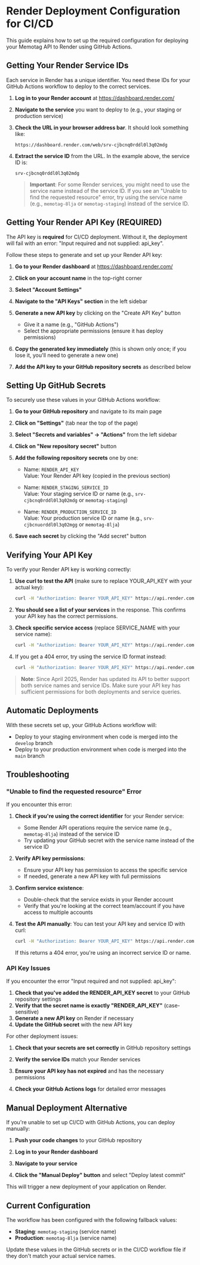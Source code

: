 # Render Deployment Configuration for CI/CD

This guide explains how to set up the required configuration for deploying your Memotag API to Render using GitHub Actions.

## Getting Your Render Service IDs

Each service in Render has a unique identifier. You need these IDs for your GitHub Actions workflow to deploy to the correct services.

1. **Log in to your Render account** at https://dashboard.render.com/

2. **Navigate to the service** you want to deploy to (e.g., your staging or production service)

3. **Check the URL in your browser address bar**. It should look something like:
   ```
   https://dashboard.render.com/web/srv-cjbcnq0rddl0l3q02mdg
   ```

4. **Extract the service ID** from the URL. In the example above, the service ID is:
   ```
   srv-cjbcnq0rddl0l3q02mdg
   ```

   > **Important**: For some Render services, you might need to use the service name instead of the service ID. If you see an "Unable to find the requested resource" error, try using the service name (e.g., `memotag-8lja` or `memotag-staging`) instead of the service ID.

## Getting Your Render API Key (REQUIRED)

The API key is **required** for CI/CD deployment. Without it, the deployment will fail with an error: "Input required and not supplied: api_key".

Follow these steps to generate and set up your Render API key:

1. **Go to your Render dashboard** at https://dashboard.render.com/

2. **Click on your account name** in the top-right corner

3. **Select "Account Settings"**

4. **Navigate to the "API Keys" section** in the left sidebar

5. **Generate a new API key** by clicking on the "Create API Key" button
   - Give it a name (e.g., "GitHub Actions")
   - Select the appropriate permissions (ensure it has deploy permissions)

6. **Copy the generated key immediately** (this is shown only once; if you lose it, you'll need to generate a new one)

7. **Add the API key to your GitHub repository secrets** as described below

## Setting Up GitHub Secrets

To securely use these values in your GitHub Actions workflow:

1. **Go to your GitHub repository** and navigate to its main page

2. **Click on "Settings"** (tab near the top of the page)

3. **Select "Secrets and variables" → "Actions"** from the left sidebar

4. **Click on "New repository secret"** button

5. **Add the following repository secrets** one by one:
   - Name: `RENDER_API_KEY`  
     Value: Your Render API key (copied in the previous section)
   
   - Name: `RENDER_STAGING_SERVICE_ID`  
     Value: Your staging service ID or name (e.g., `srv-cjbcnq0rddl0l3q02mdg` or `memotag-staging`)

   - Name: `RENDER_PRODUCTION_SERVICE_ID`  
     Value: Your production service ID or name (e.g., `srv-cjbcnuorddl0l3q02mgg` or `memotag-8lja`)

6. **Save each secret** by clicking the "Add secret" button

## Verifying Your API Key

To verify your Render API key is working correctly:

1. **Use curl to test the API** (make sure to replace YOUR_API_KEY with your actual key):
   ```bash
   curl -H "Authorization: Bearer YOUR_API_KEY" https://api.render.com/v1/services
   ```

2. **You should see a list of your services** in the response. This confirms your API key has the correct permissions.

3. **Check specific service access** (replace SERVICE_NAME with your service name):
   ```bash
   curl -H "Authorization: Bearer YOUR_API_KEY" https://api.render.com/v1/services/SERVICE_NAME
   ```
   
4. If you get a 404 error, try using the service ID format instead:
   ```bash
   curl -H "Authorization: Bearer YOUR_API_KEY" https://api.render.com/v1/services/srv-xxxxxxxxxxxx
   ```

> **Note**: Since April 2025, Render has updated its API to better support both service names and service IDs. Make sure your API key has sufficient permissions for both deployments and service queries.

## Automatic Deployments

With these secrets set up, your GitHub Actions workflow will:

- Deploy to your staging environment when code is merged into the `develop` branch
- Deploy to your production environment when code is merged into the `main` branch

## Troubleshooting

### "Unable to find the requested resource" Error

If you encounter this error:

1. **Check if you're using the correct identifier** for your Render service:
   - Some Render API operations require the service name (e.g., `memotag-8lja`) instead of the service ID
   - Try updating your GitHub secret with the service name instead of the service ID

2. **Verify API key permissions**:
   - Ensure your API key has permission to access the specific service
   - If needed, generate a new API key with full permissions

3. **Confirm service existence**:
   - Double-check that the service exists in your Render account
   - Verify that you're looking at the correct team/account if you have access to multiple accounts

4. **Test the API manually**:
   You can test your API key and service ID with curl:
   ```bash
   curl -H "Authorization: Bearer YOUR_API_KEY" https://api.render.com/v1/services/YOUR_SERVICE_ID
   ```
   If this returns a 404 error, you're using an incorrect service ID or name.

### API Key Issues

If you encounter the error "Input required and not supplied: api_key":

1. **Check that you've added the RENDER_API_KEY secret** to your GitHub repository settings
2. **Verify that the secret name is exactly "RENDER_API_KEY"** (case-sensitive)
3. **Generate a new API key** on Render if necessary
4. **Update the GitHub secret** with the new API key

For other deployment issues:

1. **Check that your secrets are set correctly** in GitHub repository settings

2. **Verify the service IDs** match your Render services

3. **Ensure your API key has not expired** and has the necessary permissions

4. **Check your GitHub Actions logs** for detailed error messages

## Manual Deployment Alternative

If you're unable to set up CI/CD with GitHub Actions, you can deploy manually:

1. **Push your code changes** to your GitHub repository

2. **Log in to your Render dashboard**

3. **Navigate to your service**

4. **Click the "Manual Deploy" button** and select "Deploy latest commit"

This will trigger a new deployment of your application on Render.

## Current Configuration

The workflow has been configured with the following fallback values:

- **Staging**: `memotag-staging` (service name)
- **Production**: `memotag-8lja` (service name)

Update these values in the GitHub secrets or in the CI/CD workflow file if they don't match your actual service names.